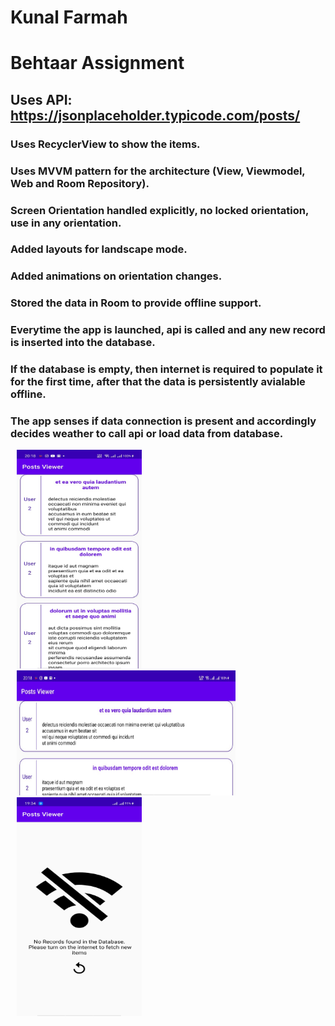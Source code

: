 # Kunal Farmah
# Behtaar Assignment

## Uses API: https://jsonplaceholder.typicode.com/posts/

### Uses RecyclerView to show the items.

### Uses MVVM pattern for the architecture (View, Viewmodel, Web and Room Repository). 
### Screen Orientation handled explicitly, no locked orientation, use in any orientation.
### Added layouts for landscape mode.
### Added animations on orientation changes.
### Stored the data in Room to provide offline support.
### Everytime the app is launched, api is called and any new record is inserted into the database.
### If the database is empty, then internet is required to populate it for the first time, after that the data is persistently avialable offline.
### The app senses if data connection is present and accordingly decides weather to call api or load data from database.
<p> <img hspace="10" src="https://github.com/KunalFarmah98/BehtaarAssignment/blob/main/app/src/main/res/raw/port.jpeg" width =200 
  height = 350/>
 <img hspace="10" src="https://github.com/KunalFarmah98/BehtaarAssignment/blob/main/app/src/main/res/raw/land.jpeg" width =350 
  height = 200/>
  <img hspace="10" src="https://github.com/KunalFarmah98/BehtaarAssignment/blob/main/app/src/main/res/raw/nodata.jpeg" width =200 
  height = 350/>
</p>
